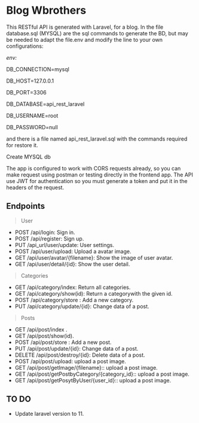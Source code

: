 
# Blog Wbrothers

  

This RESTful API is generated with Laravel, for a blog. In the file database.sql (MYSQL) are the sql commands to generate the BD, but may be needed to adapt the file.env and modify the line to your own configurations:

  

*env:*

  

DB_CONNECTION=mysql

DB_HOST=127.0.0.1

DB_PORT=3306

DB_DATABASE=api_rest_laravel

DB_USERNAME=root

DB_PASSWORD=null

  

and there is a file named api_rest_laravel.sql with the commands required for restore it.

  

Create MYSQL db

  

The app is configured to work with CORS requests already, so you can make request using postman or testing directly in the frontend app. The API use JWT for authentication so you must generate a token and put it in the headers of the request.

  
  

## Endpoints
> User

 - POST /api/login: Sign in.
 - POST /api/register: Sign up.
 - PUT /api_url/user/update: User settings.
 - POST /api/user/upload: Upload a avatar image.
 - GET /api/user/avatar/{filename}: Show the image of user avatar.
 - GET /api/user/detail/{id}: Show the user detail.

  
> Categories

 - GET /api/category/index: Return all categories.
 - GET /api/category/show(id): Return a categorywith the given id.
 - POST /api/category/store : Add a new category.
 - PUT /api/category/update/{id}: Change data of a post.

> Posts

- GET /api/post/index .
- GET /api/post/show(id).
- POST /api/post/store : Add a new post.
- PUT /api/post/update/{id}: Change data of a post.
- DELETE /api/post/destroy/{id}: Delete data of a post.
- POST /api/post/upload: upload a post image.
- GET /api/post/getImage/{filename}:: upload a post image.
- GET /api/post/getPostbyCategory/{category_id}:: upload a post image.
- GET /api/post/getPosytByUser/{user_id}:: upload a post image.



## TO DO

 -  Update laravel version to 11.